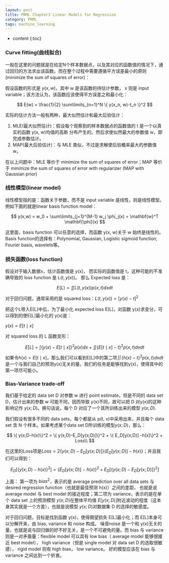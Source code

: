 ```yaml
---
layout: post
title: PRML Chapter3 Linear Models for Regression
category: PRML
tags: machine_learning
---
```


* content
{:toc}






### Curve fitting(曲线拟合)

一般在这里的问题就是在给定N个样本数据点，以及其对应的函数值的情况下，通过回归的方法求出该函数。而在整个过程中需要遵循平方误差最小的原则(minimize the sum of squares of error)：

假设函数的形式是 $y(x,w)$，其中 w 是该函数的待估计参数， x 则是 input variable；该方法认为，该函数应该使得平方误差之和最小化：


$$
E(w) = \frac{1}{2} \sum\limits_{n=1}^N \{ y(x_n, w)-t_n \}^2
$$


实际的估计方法一般有两种，最大似然估计和最大后验估计：

1. MLE(最大似然估计)：假设每个观察到的样本数据点的函数值的 t 是一个以真实的函数 y(x, w)均值的高斯
   分布产生的。然后求使似然最大的参数值 w，即完成参数估计。
2. MAP(最大后验估计)：与 MLE 类似，不过是求解使后验概率最大的参数值 w。

在以上问题中：MLE 等价于 minimize the sum of squares of error；MAP 等价于 minimize the sum of squares of error with regularizer (MAP with Gaussian prior)



### 线性模型(linear model)

线性模型指的是：函数关于参数，而不是 input variable 是线性，则是线性模型。例如下面的就是linear basis function model：


$$
y(x,w) = w_0 + \sum\limits_{j=1}^{M-1} w_j \phi_j(x) = \mathbf{w}^T \mathbf{\phi}(x)
$$


这里面，basis function 可以任意的选择，而函数 y(x, w)关于 w 始终是线性的。Basis function的选择有：Polynomial, Gaussian, Logistic sigmoid function, Fourier basis, wavelets等。



### 损失函数(loss function)

假设对于输入数据x，估计函数值是 y(x)， 而实际的函数值是 t，这种可能的不准确导致的 loss function 是 $L(t, y(x))$。 那么 Expected loss 是：


$$
E(L) = \iint L(t,y(x)) p(x,t) dxdt
$$


对于回归问题，通常采用的是 squared loss：$L(t,y(x)) = [y(x) -t]^2$

把这个L带入E[L]中后，为了最小化 expected loss E[L]，对函数 y(x)求变分，可以得到的使E[L]最小化的 y(x)是：

$y(x) = E[t\mid x]$

对 squared loss 的 L 函数变形：


$$
E[L] = \int\{ y(x)-E[t\mid x] \}^2 p(x)dx + \iint\{E[t \mid x]-t \}^2 p(x,t)dxdt
$$


如果令$h(x) = E[t\mid x]$，那么我们可以看到E[L]中的第二项$\iint \{ h(x)-t \}^2p(x,t)dxdt$是一个与我们自己的预测y(x)无关的量。我们的任务是能够找到y(x)，使得其中的第一项尽可能小。



### Bias-Variance trade-off

我们基于给定的 data set D 对参数 w 进行 point estimate，但是不同的 data set D，估计出来的参数 w 可能不同，因而导致 y(x)不同，故可以把 D 对y(x)的这种影响记作 $y(x; D)$。换句话说，每个 D 对应了一个其所训练出来的模型 $y(x; D)$.

我们假设有很多不同的 data sets，每个都是从 p(t, x)中采用出来，并且每个 data set 含 N 个样本。如果考虑某个data set D所训练的模型$y(x;D)$，那么：


$$
\{ y(x;D-h(x)\}^2 =  \{ y(x;D)-E_D[y(x;D)]\}^2 + \{ E_D[y(x;D)] -h(x)\}^2 + Loss\\
$$


在这里的Loss项是$Loss = 2\{ y(x;D)-E_D[y(x;D)] \} \{ E_D[y(x;D)] -h(x) \}$；并且我们可以得到：


$$
E_D[\{ y(x;D)-h(x) \}^2] = \{ E_D[y(x;D)]-h(x) \}^2 + E_D[\{ y(x;D)-E_D[y(x;D)] \}^2]
$$


上面： 第一项为 $bias^2$，表示的是 average prediction over all data sets 与 desired regression function（也就是最佳预测 h(x)）之间的差距， 也就是说 average model 与 best model 的接近程度；第二项为 variance，表示的是在单个 data set 上的预测模型 $y(x; D)$在整体平均值 $E[y(x;D)]$附近波动的程度（这本身其实就是一个方差），也就是说模型 $y(x; D)$对数据集 D 的选择的敏感度。



对于回归问题，目标是找到函数 y(x)，使得期望损失 E[L]最小化；而 E[L]本身可以分解开来，由 bias, variance 和 noise 构成。 噪音noise 是一个和 y(x)无关的量，也就是说与回归做的好不好无关，是一个不可避免的量。而 bias 与 variance 则是一对矛盾量：flexible model 可以具有 low bias（ average model 能够很接近 best model）， high variance（但是 single model 对 data set D 的选取很敏感）， rigid model 则有 high bias， low variance。 好的模型应该在 bias 与 variance 之间达到一个折衷。